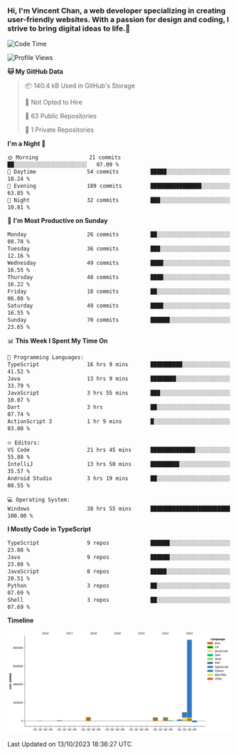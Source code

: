 ### Hi, I'm Vincent Chan, a web developer specializing in creating user-friendly websites. With a passion for design and coding, I strive to bring digital ideas to life.👋

<!--
**hkvincent/hkvincent** is a ✨ _special_ ✨ repository because its `README.md` (this file) appears on your GitHub profile.

Here are some ideas to get you started:

- 🔭 I’m currently working on ...
- 🌱 I’m currently learning ...
- 👯 I’m looking to collaborate on ...
- 🤔 I’m looking for help with ...
- 💬 Ask me about ...
- 📫 How to reach me: ...
- 😄 Pronouns: ...
- ⚡ Fun fact: ...
-->
<!--START_SECTION:waka-->
![Code Time](http://img.shields.io/badge/Code%20Time-511%20hrs%2033%20mins-blue)

![Profile Views](http://img.shields.io/badge/Profile%20Views-0-blue)

**🐱 My GitHub Data** 

> 📦 140.4 kB Used in GitHub's Storage 
 > 
> 🚫 Not Opted to Hire
 > 
> 📜 63 Public Repositories 
 > 
> 🔑 1 Private Repositories 
 > 
**I'm a Night 🦉** 

```text
🌞 Morning                21 commits          ██░░░░░░░░░░░░░░░░░░░░░░░   07.09 % 
🌆 Daytime                54 commits          █████░░░░░░░░░░░░░░░░░░░░   18.24 % 
🌃 Evening                189 commits         ████████████████░░░░░░░░░   63.85 % 
🌙 Night                  32 commits          ███░░░░░░░░░░░░░░░░░░░░░░   10.81 % 
```
📅 **I'm Most Productive on Sunday** 

```text
Monday                   26 commits          ██░░░░░░░░░░░░░░░░░░░░░░░   08.78 % 
Tuesday                  36 commits          ███░░░░░░░░░░░░░░░░░░░░░░   12.16 % 
Wednesday                49 commits          ████░░░░░░░░░░░░░░░░░░░░░   16.55 % 
Thursday                 48 commits          ████░░░░░░░░░░░░░░░░░░░░░   16.22 % 
Friday                   18 commits          ██░░░░░░░░░░░░░░░░░░░░░░░   06.08 % 
Saturday                 49 commits          ████░░░░░░░░░░░░░░░░░░░░░   16.55 % 
Sunday                   70 commits          ██████░░░░░░░░░░░░░░░░░░░   23.65 % 
```


📊 **This Week I Spent My Time On** 

```text
💬 Programming Languages: 
TypeScript               16 hrs 9 mins       ██████████░░░░░░░░░░░░░░░   41.52 % 
Java                     13 hrs 9 mins       ████████░░░░░░░░░░░░░░░░░   33.79 % 
JavaScript               3 hrs 55 mins       ███░░░░░░░░░░░░░░░░░░░░░░   10.07 % 
Dart                     3 hrs               ██░░░░░░░░░░░░░░░░░░░░░░░   07.74 % 
ActionScript 3           1 hr 9 mins         █░░░░░░░░░░░░░░░░░░░░░░░░   03.00 % 

🔥 Editors: 
VS Code                  21 hrs 45 mins      ██████████████░░░░░░░░░░░   55.88 % 
IntelliJ                 13 hrs 50 mins      █████████░░░░░░░░░░░░░░░░   35.57 % 
Android Studio           3 hrs 19 mins       ██░░░░░░░░░░░░░░░░░░░░░░░   08.55 % 

💻 Operating System: 
Windows                  38 hrs 55 mins      █████████████████████████   100.00 % 
```

**I Mostly Code in TypeScript** 

```text
TypeScript               9 repos             ██████░░░░░░░░░░░░░░░░░░░   23.08 % 
Java                     9 repos             ██████░░░░░░░░░░░░░░░░░░░   23.08 % 
JavaScript               8 repos             █████░░░░░░░░░░░░░░░░░░░░   20.51 % 
Python                   3 repos             ██░░░░░░░░░░░░░░░░░░░░░░░   07.69 % 
Shell                    3 repos             ██░░░░░░░░░░░░░░░░░░░░░░░   07.69 % 
```



**Timeline**

![Lines of Code chart](https://raw.githubusercontent.com/hkvincent/hkvincent/main/assets/bar_graph.png)


 Last Updated on 13/10/2023 18:36:27 UTC
<!--END_SECTION:waka-->
